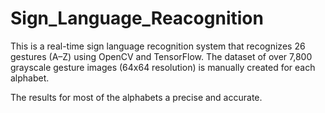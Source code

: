 # Sign_Language_Reacognition

This is a real-time sign language recognition system that recognizes 26 gestures (A–Z) using OpenCV and TensorFlow.
The dataset of over 7,800 grayscale gesture images (64x64 resolution) is manually created for each alphabet.

The results for most of the alphabets a precise and accurate.
